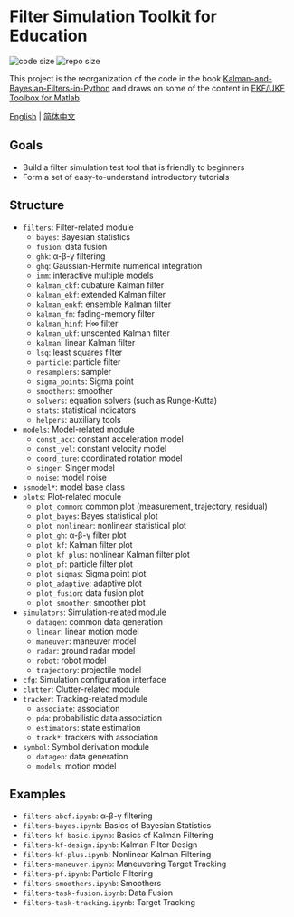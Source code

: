# Filter Simulation Toolkit for Education

![code size](https://img.shields.io/github/languages/code-size/ivaquero/book-filters.svg)
![repo size](https://img.shields.io/github/repo-size/ivaquero/book-filters.svg)

This project is the reorganization of the code in the book [Kalman-and-Bayesian-Filters-in-Python](https://github.com/rlabbe/Kalman-and-Bayesian-Filters-in-Python) and draws on some of the content in [EKF/UKF Toolbox for Matlab](https://github.com/EEA-sensors/ekfukf).

<p align="left">
<a href="README.md">English</a> |
<a href="README-CN.md">简体中文</a>
</p>

## Goals

- Build a filter simulation test tool that is friendly to beginners
- Form a set of easy-to-understand introductory tutorials

## Structure

- `filters`: Filter-related module
  - `bayes`: Bayesian statistics
  - `fusion`: data fusion
  - `ghk`: α-β-γ filtering
  - `ghq`: Gaussian-Hermite numerical integration
  - `imm`: interactive multiple models
  - `kalman_ckf`: cubature Kalman filter
  - `kalman_ekf`: extended Kalman filter
  - `kalman_enkf`: ensemble Kalman filter
  - `kalman_fm`: fading-memory filter
  - `kalman_hinf`: H∞ filter
  - `kalman_ukf`: unscented Kalman filter
  - `kalman`: linear Kalman filter
  - `lsq`: least squares filter
  - `particle`: particle filter
  - `resamplers`: sampler
  - `sigma_points`: Sigma point
  - `smoothers`: smoother
  - `solvers`: equation solvers (such as Runge-Kutta)
  - `stats`: statistical indicators
  - `helpers`: auxiliary tools
- `models`: Model-related module
  - `const_acc`: constant acceleration model
  - `const_vel`: constant velocity model
  - `coord_ture`: coordinated rotation model
  - `singer`: Singer model
  - `noise`: model noise
- `ssmodel*`: model base class
- `plots`: Plot-related module
  - `plot_common`: common plot (measurement, trajectory, residual)
  - `plot_bayes`: Bayes statistical plot
  - `plot_nonlinear`: nonlinear statistical plot
  - `plot_gh`: α-β-γ filter plot
  - `plot_kf`: Kalman filter plot
  - `plot_kf_plus`: nonlinear Kalman filter plot
  - `plot_pf`: particle filter plot
  - `plot_sigmas`: Sigma point plot
  - `plot_adaptive`: adaptive plot
  - `plot_fusion`: data fusion plot
  - `plot_smoother`: smoother plot
- `simulators`: Simulation-related module
  - `datagen`: common data generation
  - `linear`: linear motion model
  - `maneuver`: maneuver model
  - `radar`: ground radar model
  - `robot`: robot model
  - `trajectory`: projectile model
- `cfg`: Simulation configuration interface
- `clutter`: Clutter-related module
- `tracker`: Tracking-related module
  - `associate`: association
  - `pda`: probabilistic data association
  - `estimators`: state estimation
  - `track*`: trackers with association
- `symbol`: Symbol derivation module
  - `datagen`: data generation
  - `models`: motion model

## Examples

- `filters-abcf.ipynb`: α-β-γ filtering
- `filters-bayes.ipynb`: Basics of Bayesian Statistics
- `filters-kf-basic.ipynb`: Basics of Kalman Filtering
- `filters-kf-design.ipynb`: Kalman Filter Design
- `filters-kf-plus.ipynb`: Nonlinear Kalman Filtering
- `filters-maneuver.ipynb`: Maneuvering Target Tracking
- `filters-pf.ipynb`: Particle Filtering
- `filters-smoothers.ipynb`: Smoothers
- `filters-task-fusion.ipynb`: Data Fusion
- `filters-task-tracking.ipynb`: Target Tracking
